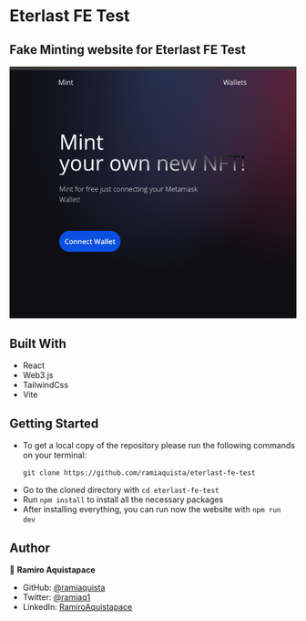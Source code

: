 # Eterlast FE Test

## Fake Minting website for Eterlast FE Test

![screenshot](./read-img.png)

## Built With

- React
- Web3.js
- TailwindCss
- Vite

## Getting Started

- To get a local copy of the repository please run the following commands on your terminal:
   ```
   git clone https://github.com/ramiaquista/eterlast-fe-test
   ```
- Go to the cloned directory with `cd eterlast-fe-test`
- Run `npm install` to install all the necessary packages
- After installing everything, you can run now the website with `npm run dev`


## Author

👤 **Ramiro Aquistapace**

- GitHub: [@ramiaquista](https://github.com/ramiaquista)
- Twitter: [@ramiaq1](https://twitter.com/ramiaq1)
- LinkedIn: [RamiroAquistapace](https://www.linkedin.com/in/ramiro-aquistapace-32b61b204/)

